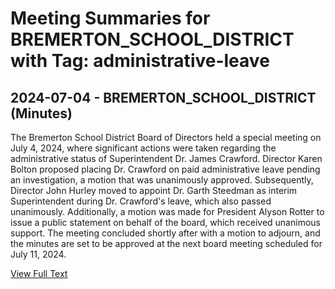 # Meeting Summaries for BREMERTON_SCHOOL_DISTRICT with Tag: administrative-leave

## 2024-07-04 - BREMERTON_SCHOOL_DISTRICT (Minutes)

The Bremerton School District Board of Directors held a special meeting on July 4, 2024, where significant actions were taken regarding the administrative status of Superintendent Dr. James Crawford. Director Karen Bolton proposed placing Dr. Crawford on paid administrative leave pending an investigation, a motion that was unanimously approved. Subsequently, Director John Hurley moved to appoint Dr. Garth Steedman as interim Superintendent during Dr. Crawford's leave, which also passed unanimously. Additionally, a motion was made for President Alyson Rotter to issue a public statement on behalf of the board, which received unanimous support. The meeting concluded shortly after with a motion to adjourn, and the minutes are set to be approved at the next board meeting scheduled for July 11, 2024.

[View Full Text](https://raw.githubusercontent.com/VoronoiPerspectives/WashingtonStateSchoolBoardExplorer/refs/heads/main/data/countries/usa/states/wa/counties/kitsap/school_boards/bremerton_school_district/2024/processed/2024-07-04-minutes.txt)

